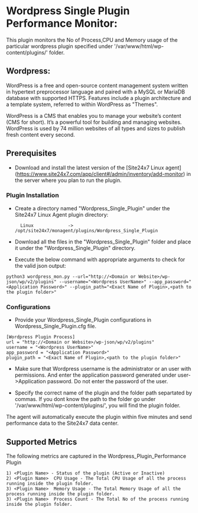 # Wordpress Single Plugin Performance Monitor:

This plugin monitors the No of Process,CPU and Memory usage of the particular wordpress  plugin specified under  '/var/www/html/wp-content/plugins/<Plugin Name>'  folder.

## Wordpress:

WordPress is a free and open-source content management system written in hypertext preprocessor language and paired with a MySQL or MariaDB database with supported HTTPS. Features include a plugin architecture and a template system, referred to within WordPress as "Themes".

WordPress is a CMS that enables you to manage your website’s content (CMS for short). It’s a powerful tool for building and managing websites. WordPress is used by 74 million websites of all types and sizes to publish fresh content every second.

## Prerequisites

- Download and install the latest version of the [Site24x7 Linux agent] (https://www.site24x7.com/app/client#/admin/inventory/add-monitor) in the server where you plan to run the plugin. 

### Plugin Installation  

- Create a directory named "Wordpress_Single_Plugin" under the Site24x7 Linux Agent plugin directory: 

        Linux             ->   /opt/site24x7/monagent/plugins/Wordpress_Single_Plugin
      
- Download all the files in the "Wordpress_Single_Plugin" folder and place it under the "Wordpress_Single_Plugin" directory.

- Execute the below command with appropriate arguments to check for the valid json output:
```
python3 wordpress_mon.py --url="http://<Domain or Website>/wp-json/wp/v2/plugins" --username="<Wordpress UserName>" --app_password="<Application Password>" --plugin_path="<Exact Name of Plugin>,<path to the plugin folder>"

```
### Configurations

- Provide your Wordpress_Single_Plugin configurations in Wordpress_Single_Plugin.cfg file.
```
[Wordpress Plugin Process]
url = "http://<Domain or Website>/wp-json/wp/v2/plugins"
username = "<Wordpress UserName>"
app_password = "<Application Password>"
plugin_path = "<Exact Name of Plugin>,<path to the plugin folder>"
```

- Make sure that Wordpress username is the administrator or an user with permissions. And enter the application password generated under user->Application password. Do not enter the password of the user.

- Specify the correct name of the plugin and the folder path separtated by commas. If you dont know the path to the folder go under '/var/www/html/wp-content/plugins/', you will find the plugin folder. 

The agent will automatically execute the plugin within five minutes and send performance data to the Site24x7 data center.

## Supported Metrics
The following metrics are captured in the Wordpress_Plugin_Performance Plugin
 
```
1) <Plugin Name> - Status of the plugin (Active or Inactive)
2) <Plugin Name>  CPU Usage - The Total CPU Usage of all the process running inside the plugin folder.
3) <Plugin Name>  Memory Usage - The Total Memory Usage of all the process running inside the plugin folder.
3) <Plugin Name>  Process Count - The Total No of the process running inside the plugin folder.
```

